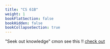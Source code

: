 ```yaml
---
title: "CS 61B"
weight: 1
bookFlatSection: false
bookHidden: false
bookCollapseSection: true
---
```



"Seek out knowledge"
cmon see this !!
[check out](https://rohan-mantena.github.io/notes/physics7a/3/)
